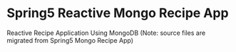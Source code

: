 # Spring5 Reactive Mongo Recipe App

Reactive Recipe Application Using MongoDB (Note: source files are migrated from Spring5 Mongo Recipe App)